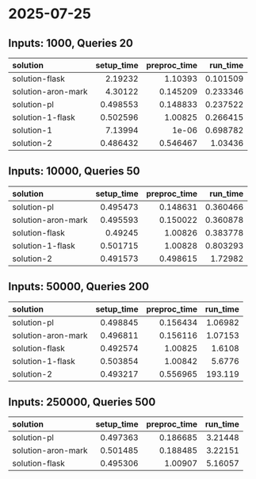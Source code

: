 # 2025-07-25

## Inputs: 1000, Queries 20

| solution           |   setup_time |   preproc_time |   run_time |
|:-------------------|-------------:|---------------:|-----------:|
| solution-flask     |     2.19232  |       1.10393  |   0.101509 |
| solution-aron-mark |     4.30122  |       0.145209 |   0.233346 |
| solution-pl        |     0.498553 |       0.148833 |   0.237522 |
| solution-1-flask   |     0.502596 |       1.00825  |   0.266415 |
| solution-1         |     7.13994  |       1e-06    |   0.698782 |
| solution-2         |     0.486432 |       0.546467 |   1.03436  |

## Inputs: 10000, Queries 50

| solution           |   setup_time |   preproc_time |   run_time |
|:-------------------|-------------:|---------------:|-----------:|
| solution-pl        |     0.495473 |       0.148631 |   0.360466 |
| solution-aron-mark |     0.495593 |       0.150022 |   0.360878 |
| solution-flask     |     0.49245  |       1.00826  |   0.383778 |
| solution-1-flask   |     0.501715 |       1.00828  |   0.803293 |
| solution-2         |     0.491573 |       0.498615 |   1.72982  |

## Inputs: 50000, Queries 200

| solution           |   setup_time |   preproc_time |   run_time |
|:-------------------|-------------:|---------------:|-----------:|
| solution-pl        |     0.498845 |       0.156434 |    1.06982 |
| solution-aron-mark |     0.496811 |       0.156116 |    1.07153 |
| solution-flask     |     0.492574 |       1.00825  |    1.6108  |
| solution-1-flask   |     0.503854 |       1.00842  |    5.6776  |
| solution-2         |     0.493217 |       0.556965 |  193.119   |

## Inputs: 250000, Queries 500

| solution           |   setup_time |   preproc_time |   run_time |
|:-------------------|-------------:|---------------:|-----------:|
| solution-pl        |     0.497363 |       0.186685 |    3.21448 |
| solution-aron-mark |     0.501485 |       0.188485 |    3.22151 |
| solution-flask     |     0.495306 |       1.00907  |    5.16057 |